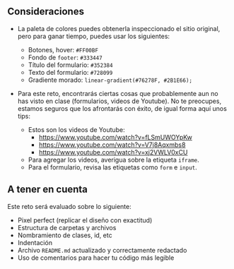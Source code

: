 
## Consideraciones



* La paleta de colores puedes obtenerla inspeccionado el sitio original, pero
  para ganar tiempo, puedes usar los siguientes:

  - Botones, hover: `#FF00BF`
  - Fondo de `footer`: `#333447`
  - Título del formulario: `#352384`
  - Texto del formulario: `#728099`
  - Gradiente morado: `linear-gradient(#76278F, #2B1E66);`


* Para este reto, encontrarás ciertas cosas que probablemente aun no has visto
  en clase (formularios, videos de Youtube). No te preocupes, estamos seguros
  que los afrontarás con éxito, de igual forma aquí unos tips:

  - Estos son los videos de Youtube:
    * https://www.youtube.com/watch?v=fLSmUWOYpKw
    * https://www.youtube.com/watch?v=V7j8Aqxmbs8
    * https://www.youtube.com/watch?v=xj2VWLV0xCU
  - Para agregar los videos, averigua sobre la etiqueta `iframe`.
  - Para el formulario, revisa las etiquetas como `form` e `input`.



 
## A tener en cuenta

Este reto será evaluado sobre lo siguiente:

* Pixel perfect (replicar el diseño con exactitud)
* Estructura de carpetas y archivos
* Nombramiento de clases, id, etc
* Indentación
* Archivo `README.md` actualizado y correctamente redactado
* Uso de comentarios para hacer tu código más legible
